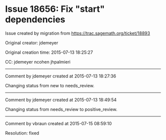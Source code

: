 # Issue 18656: Fix "start" dependencies

Issue created by migration from https://trac.sagemath.org/ticket/18893

Original creator: jdemeyer

Original creation time: 2015-07-13 18:25:27

CC:  jdemeyer ncohen jhpalmieri




---

Comment by jdemeyer created at 2015-07-13 18:27:36

Changing status from new to needs_review.


---

Comment by jdemeyer created at 2015-07-13 18:49:54

Changing status from needs_review to positive_review.


---

Comment by vbraun created at 2015-07-15 08:59:10

Resolution: fixed
